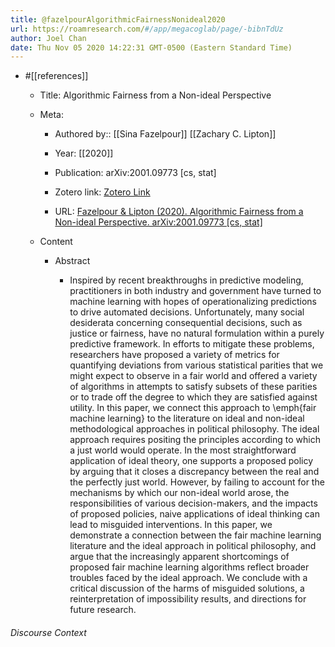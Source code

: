 ```yaml
---
title: @fazelpourAlgorithmicFairnessNonideal2020
url: https://roamresearch.com/#/app/megacoglab/page/-bibnTdUz
author: Joel Chan
date: Thu Nov 05 2020 14:22:31 GMT-0500 (Eastern Standard Time)
---
```


- #[[references]]

    - Title: Algorithmic Fairness from a Non-ideal Perspective

    - Meta:

        - Authored by:: [[Sina Fazelpour]] [[Zachary C. Lipton]]

        - Year: [[2020]]

        - Publication: arXiv:2001.09773 [cs, stat]

        - Zotero link: [Zotero Link](zotero://select/items/1_GXLCJJ8Y)

        - URL: [Fazelpour & Lipton (2020). Algorithmic Fairness from a Non-ideal Perspective. arXiv:2001.09773 [cs, stat]](http://arxiv.org/abs/2001.09773)

    - Content

        - Abstract

            - Inspired by recent breakthroughs in predictive modeling, practitioners in both industry and government have turned to machine learning with hopes of operationalizing predictions to drive automated decisions. Unfortunately, many social desiderata concerning consequential decisions, such as justice or fairness, have no natural formulation within a purely predictive framework. In efforts to mitigate these problems, researchers have proposed a variety of metrics for quantifying deviations from various statistical parities that we might expect to observe in a fair world and offered a variety of algorithms in attempts to satisfy subsets of these parities or to trade off the degree to which they are satisfied against utility. In this paper, we connect this approach to \emph{fair machine learning} to the literature on ideal and non-ideal methodological approaches in political philosophy. The ideal approach requires positing the principles according to which a just world would operate. In the most straightforward application of ideal theory, one supports a proposed policy by arguing that it closes a discrepancy between the real and the perfectly just world. However, by failing to account for the mechanisms by which our non-ideal world arose, the responsibilities of various decision-makers, and the impacts of proposed policies, naive applications of ideal thinking can lead to misguided interventions. In this paper, we demonstrate a connection between the fair machine learning literature and the ideal approach in political philosophy, and argue that the increasingly apparent shortcomings of proposed fair machine learning algorithms reflect broader troubles faced by the ideal approach. We conclude with a critical discussion of the harms of misguided solutions, a reinterpretation of impossibility results, and directions for future research.

###### Discourse Context


